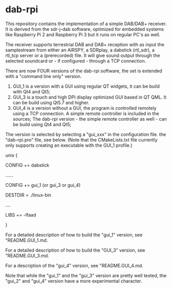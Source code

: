 dab-rpi
=====================
This repository contains the implementation of a simple DAB/DAB+ receiver. 
It is  derived from the sdr-j-dab software, optimized for embedded
systems like Raspberry Pi 2 and Raspberry Pi 3 but it runs on regular PC's  as well.

The receiver supports terrestrial DAB and DAB+ reception with as input the  samplestream from either an AIRSPY, a SDRplay, a dabstick (rtl_sdr), a rtl_tcp server or a (prerecorded) file. It will give sound output through the selected soundcard or - if configured - through a TCP connection.

There are now FOUR versions of the dab-rpi software, the set is extended with a "command line only" version.

1. GUI_1  is a version with a GUI using regular QT widgets, it can be build with Qt4 and Qt5;
3. GUI_3  is a touch and high DPI display optimized GUI based in QT QML. It can be build using Qt5.7 and higher.
2. GUI_4  is a version without a GUI, the program is controlled remotely using a TCP connection. A simple remote controller is included in the sources;  The dab-rpi version - the simple remote controller as well - can be build using Qt4 and Qt5;

The version is selected by selecting a "gui_xxx" in the configuration file. the "dab-rpi.pro" file, see below. (Note that the CMakeLists.txt file currently only supports creating an executable with the GUI_1 profile.)

unix {

CONFIG		+= dabstick

 ......
 
CONFIG		+= gui_1 (or gui_3 or gui_4)

DESTDIR		= ./linux-bin

 ....
 
LIBS		+= -lfaad

}

For a detailed description of how to build the "gui_1" version, see "README.GUI_1.md.


For a detailed description of how to build the "GUI_3" version, see "README.GUI_3.md.

For a description of the "gui_4" version, see "README.GUI_4.md.

Note that while the "gui_1" and the "gui_3" version are pretty well tested, the "gui_2" and "gui_4" version have a more experimental character.
